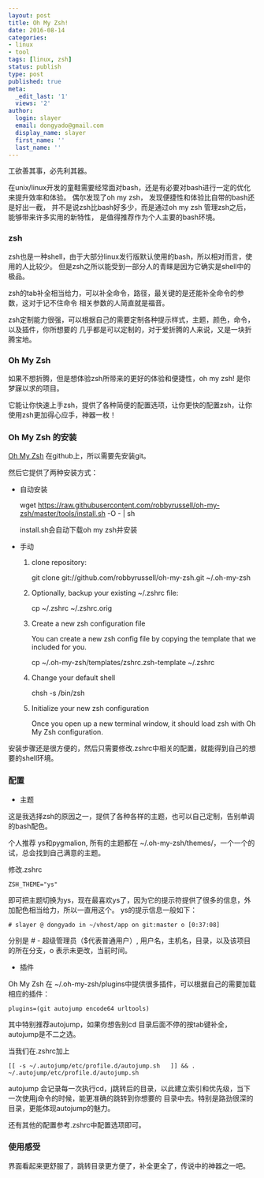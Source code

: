 ```yaml
---
layout: post
title: Oh My Zsh!
date: 2016-08-14
categories:
- linux
- tool
tags: [linux, zsh]
status: publish
type: post
published: true
meta:
  _edit_last: '1'
  views: '2'
author:
  login: slayer
  email: dongyado@gmail.com
  display_name: slayer
  first_name: ''
  last_name: ''
---
```


工欲善其事，必先利其器。

在unix/linux开发的童鞋需要经常面对bash，还是有必要对bash进行一定的优化来提升效率和体验。
偶尔发现了oh my zsh， 发现便捷性和体验比自带的bash还是好出一截，
并不是说zsh比bash好多少，而是通过oh my zsh 管理zsh之后，能够带来许多实用的新特性，
是值得推荐作为个人主要的bash环境。

### zsh
zsh也是一种shell，由于大部分linux发行版默认使用的bash，所以相对而言，使用的人比较少。
但是zsh之所以能受到一部分人的青睐是因为它确实是shell中的极品。

zsh的tab补全相当给力，可以补全命令，路径，最关键的是还能补全命令的参数，这对于记不住命令
相关参数的人简直就是福音。

zsh定制能力很强，可以根据自己的需要定制各种提示样式，主题，颜色，命令，以及插件，你所想要的
几乎都是可以定制的，对于爱折腾的人来说，又是一块折腾宝地。

### Oh My Zsh
如果不想折腾，但是想体验zsh所带来的更好的体验和便捷性，oh my zsh! 是你梦寐以求的项目。

它能让你快速上手zsh，提供了各种简便的配置选项，让你更快的配置zsh，让你使用zsh更加得心应手，神器一枚！

### Oh My Zsh 的安装
[Oh My Zsh][] 在github上，所以需要先安装git。

然后它提供了两种安装方式：

* 自动安装

    wget https://raw.githubusercontent.com/robbyrussell/oh-my-zsh/master/tools/install.sh -O - | sh

    install.sh会自动下载oh my zsh并安装

* 手动
    
    1. clone repository:

        git clone git://github.com/robbyrussell/oh-my-zsh.git ~/.oh-my-zsh

    2. Optionally, backup your existing ~/.zshrc file:

        cp ~/.zshrc ~/.zshrc.orig

    3. Create a new zsh configuration file

        You can create a new zsh config file by copying the template that we included for you.

        cp ~/.oh-my-zsh/templates/zshrc.zsh-template ~/.zshrc

    4. Change your default shell

        chsh -s /bin/zsh

    5. Initialize your new zsh configuration

        Once you open up a new terminal window, it should load zsh with Oh My Zsh configuration.
 
 
安装步骤还是很方便的，然后只需要修改.zshrc中相关的配置，就能得到自己的想要的shell环境。

### 配置

* 主题

这是我选择zsh的原因之一，提供了各种各样的主题，也可以自己定制，告别单调的bash配色。

个人推荐 ys和pygmalion, 所有的主题都在 ~/.oh-my-zsh/themes/，一个一个的试，总会找到自己满意的主题。

修改.zshrc 
    
    ZSH_THEME="ys"

即可把主题切换为ys，现在最喜欢ys了，因为它的提示符提供了很多的信息，外加配色相当给力，所以一直用这个。
ys的提示信息一般如下：

    # slayer @ dongyado in ~/vhost/app on git:master o [0:37:08] 

分别是 # - 超级管理员（$代表普通用户）, 用户名，主机名，目录，以及该项目的所在分支，o 表示未更改，当前时间。

* 插件

Oh My Zsh 在 ~/.oh-my-zsh/plugins中提供很多插件，可以根据自己的需要加载相应的插件：

    plugins=(git autojump encode64 urltools)

其中特别推荐autojump，如果你想告别cd 目录后面不停的按tab键补全，autojump是不二之选。

当我们在.zshrc加上 

    [[ -s ~/.autojump/etc/profile.d/autojump.sh   ]] && . ~/.autojump/etc/profile.d/autojump.sh

autojump 会记录每一次执行cd，j跳转后的目录，以此建立索引和优先级，当下一次使用j命令的时候，能更准确的跳转到你想要的
目录中去。特别是路劲很深的目录，更能体现autojump的魅力。


还有其他的配置参考.zshrc中配置选项即可。

### 使用感受

界面看起来更舒服了，跳转目录更方便了，补全更全了，传说中的神器之一吧。


[Oh My Zsh]: https://github.com/robbyrussell/oh-my-zsh
